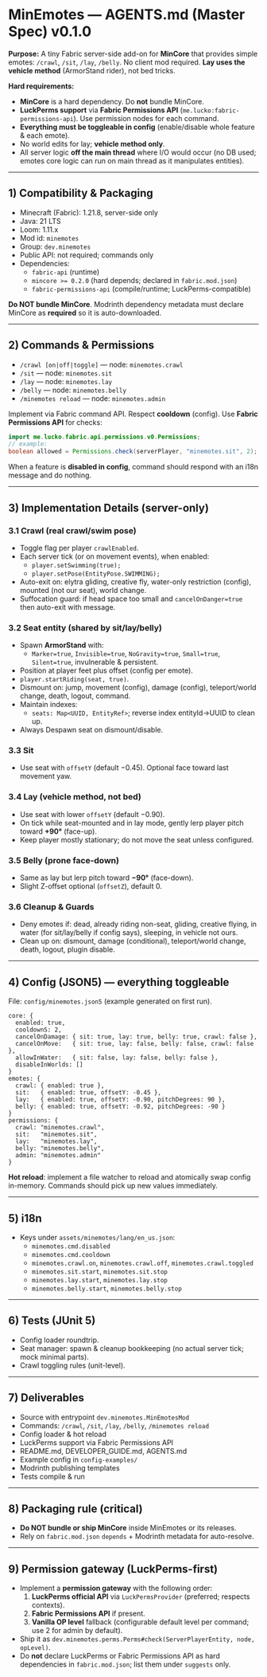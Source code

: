 # MinEmotes — AGENTS.md (Master Spec) v0.1.0

**Purpose:** A tiny Fabric server-side add-on for **MinCore** that provides simple emotes:
`/crawl`, `/sit`, `/lay`, `/belly`. No client mod required. **Lay uses the vehicle method** (ArmorStand rider), not bed tricks.

**Hard requirements:**
- **MinCore** is a hard dependency. Do **not** bundle MinCore.
- **LuckPerms support** via **Fabric Permissions API** (`me.lucko:fabric-permissions-api`). Use permission nodes for each command.
- **Everything must be toggleable in config** (enable/disable whole feature & each emote).
- No world edits for lay; **vehicle method only**.
- All server logic **off the main thread** where I/O would occur (no DB used; emotes core logic can run on main thread as it manipulates entities).

---

## 1) Compatibility & Packaging
- Minecraft (Fabric): 1.21.8, server-side only
- Java: 21 LTS
- Loom: 1.11.x
- Mod id: `minemotes`
- Group: `dev.minemotes`
- Public API: not required; commands only
- Dependencies:
  - `fabric-api` (runtime)
  - `mincore >= 0.2.0` (hard depends; declared in `fabric.mod.json`)
  - `fabric-permissions-api` (compile/runtime; LuckPerms-compatible)

**Do NOT bundle MinCore**. Modrinth dependency metadata must declare MinCore as **required** so it is auto-downloaded.

---

## 2) Commands & Permissions
- `/crawl [on|off|toggle]` — node: `minemotes.crawl`
- `/sit` — node: `minemotes.sit`
- `/lay` — node: `minemotes.lay`
- `/belly` — node: `minemotes.belly`
- `/minemotes reload` — node: `minemotes.admin`

Implement via Fabric command API. Respect **cooldown** (config). Use **Fabric Permissions API** for checks:
```java
import me.lucko.fabric.api.permissions.v0.Permissions;
// example:
boolean allowed = Permissions.check(serverPlayer, "minemotes.sit", 2); // fallback OP level 2
```

When a feature is **disabled in config**, command should respond with an i18n message and do nothing.

---

## 3) Implementation Details (server-only)

### 3.1 Crawl (real crawl/swim pose)
- Toggle flag per player `crawlEnabled`.
- Each server tick (or on movement events), when enabled:
  - `player.setSwimming(true);`
  - `player.setPose(EntityPose.SWIMMING);`
- Auto-exit on: elytra gliding, creative fly, water-only restriction (config), mounted (not our seat), world change.
- Suffocation guard: if head space too small and `cancelOnDanger=true` then auto-exit with message.

### 3.2 Seat entity (shared by sit/lay/belly)
- Spawn **ArmorStand** with:
  - `Marker=true`, `Invisible=true`, `NoGravity=true`, `Small=true`, `Silent=true`, invulnerable & persistent.
- Position at player feet plus offset (config per emote).
- `player.startRiding(seat, true)`.
- Dismount on: jump, movement (config), damage (config), teleport/world change, death, logout, command.
- Maintain indexes:
  - `seats: Map<UUID, EntityRef>`; reverse index entityId→UUID to clean up.
- Always Despawn seat on dismount/disable.

### 3.3 Sit
- Use seat with `offsetY` (default −0.45). Optional face toward last movement yaw.

### 3.4 Lay (vehicle method, not bed)
- Use seat with lower `offsetY` (default −0.90).
- On tick while seat-mounted and in lay mode, gently lerp player pitch toward **+90°** (face-up).
- Keep player mostly stationary; do not move the seat unless configured.

### 3.5 Belly (prone face-down)
- Same as lay but lerp pitch toward **−90°** (face-down).
- Slight Z-offset optional (`offsetZ`), default 0.

### 3.6 Cleanup & Guards
- Deny emotes if: dead, already riding non-seat, gliding, creative flying, in water (for sit/lay/belly if config says), sleeping, in vehicle not ours.
- Clean up on: dismount, damage (conditional), teleport/world change, death, logout, plugin disable.

---

## 4) Config (JSON5) — everything toggleable
File: `config/minemotes.json5` (example generated on first run).

```json5
core: {
  enabled: true,
  cooldownS: 2,
  cancelOnDamage: { sit: true, lay: true, belly: true, crawl: false },
  cancelOnMove:   { sit: true, lay: false, belly: false, crawl: false },
  allowInWater:   { sit: false, lay: false, belly: false },
  disableInWorlds: []
}
emotes: {
  crawl: { enabled: true },
  sit:   { enabled: true, offsetY: -0.45 },
  lay:   { enabled: true, offsetY: -0.90, pitchDegrees: 90 },
  belly: { enabled: true, offsetY: -0.92, pitchDegrees: -90 }
}
permissions: {
  crawl: "minemotes.crawl",
  sit:   "minemotes.sit",
  lay:   "minemotes.lay",
  belly: "minemotes.belly",
  admin: "minemotes.admin"
}
```

**Hot reload**: implement a file watcher to reload and atomically swap config in-memory. Commands should pick up new values immediately.

---

## 5) i18n
- Keys under `assets/minemotes/lang/en_us.json`:
  - `minemotes.cmd.disabled`
  - `minemotes.cmd.cooldown`
  - `minemotes.crawl.on`, `minemotes.crawl.off`, `minemotes.crawl.toggled`
  - `minemotes.sit.start`, `minemotes.sit.stop`
  - `minemotes.lay.start`, `minemotes.lay.stop`
  - `minemotes.belly.start`, `minemotes.belly.stop`

---

## 6) Tests (JUnit 5)
- Config loader roundtrip.
- Seat manager: spawn & cleanup bookkeeping (no actual server tick; mock minimal parts).
- Crawl toggling rules (unit-level).

---

## 7) Deliverables
- Source with entrypoint `dev.minemotes.MinEmotesMod`
- Commands: `/crawl`, `/sit`, `/lay`, `/belly`, `/minemotes reload`
- Config loader & hot reload
- LuckPerms support via Fabric Permissions API
- README.md, DEVELOPER_GUIDE.md, AGENTS.md
- Example config in `config-examples/`
- Modrinth publishing templates
- Tests compile & run

---

## 8) Packaging rule (critical)
- **Do NOT bundle or ship MinCore** inside MinEmotes or its releases.
- Rely on `fabric.mod.json` `depends` + Modrinth metadata for auto-resolve.


---

## 9) Permission gateway (LuckPerms-first)
- Implement a **permission gateway** with the following order:
  1) **LuckPerms official API** via `LuckPermsProvider` (preferred; respects contexts).
  2) **Fabric Permissions API** if present.
  3) **Vanilla OP level** fallback (configurable default level per command; use 2 for admin by default).
- Ship it as `dev.minemotes.perms.Perms#check(ServerPlayerEntity, node, opLevel)`.
- Do **not** declare LuckPerms or Fabric Permissions API as hard dependencies in `fabric.mod.json`; list them under `suggests` only.
